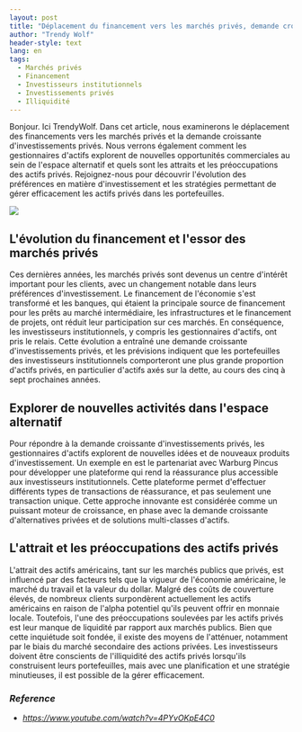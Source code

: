 ```yaml
---
layout: post
title: "Déplacement du financement vers les marchés privés, demande croissante d'investissements privés et stratégies efficaces de gestion des actifs privés"
author: "Trendy Wolf"
header-style: text
lang: en
tags:
  - Marchés privés
  - Financement
  - Investisseurs institutionnels
  - Investissements privés
  - Illiquidité
---
```


Bonjour. Ici TrendyWolf. Dans cet article, nous examinerons le déplacement des financements vers les marchés privés et la demande croissante d'investissements privés. Nous verrons également comment les gestionnaires d'actifs explorent de nouvelles opportunités commerciales au sein de l'espace alternatif et quels sont les attraits et les préoccupations des actifs privés. Rejoignez-nous pour découvrir l'évolution des préférences en matière d'investissement et les stratégies permettant de gérer efficacement les actifs privés dans les portefeuilles.

<img
    src="https://i.ytimg.com/vi/4PYvOKpE4C0/hqdefault.jpg"
/>


## L'évolution du financement et l'essor des marchés privés
Ces dernières années, les marchés privés sont devenus un centre d'intérêt important pour les clients, avec un changement notable dans leurs préférences d'investissement. Le financement de l'économie s'est transformé et les banques, qui étaient la principale source de financement pour les prêts au marché intermédiaire, les infrastructures et le financement de projets, ont réduit leur participation sur ces marchés. En conséquence, les investisseurs institutionnels, y compris les gestionnaires d'actifs, ont pris le relais. Cette évolution a entraîné une demande croissante d'investissements privés, et les prévisions indiquent que les portefeuilles des investisseurs institutionnels comporteront une plus grande proportion d'actifs privés, en particulier d'actifs axés sur la dette, au cours des cinq à sept prochaines années.

## Explorer de nouvelles activités dans l'espace alternatif
Pour répondre à la demande croissante d'investissements privés, les gestionnaires d'actifs explorent de nouvelles idées et de nouveaux produits d'investissement. Un exemple en est le partenariat avec Warburg Pincus pour développer une plateforme qui rend la réassurance plus accessible aux investisseurs institutionnels. Cette plateforme permet d'effectuer différents types de transactions de réassurance, et pas seulement une transaction unique. Cette approche innovante est considérée comme un puissant moteur de croissance, en phase avec la demande croissante d'alternatives privées et de solutions multi-classes d'actifs.

## L'attrait et les préoccupations des actifs privés
L'attrait des actifs américains, tant sur les marchés publics que privés, est influencé par des facteurs tels que la vigueur de l'économie américaine, le marché du travail et la valeur du dollar. Malgré des coûts de couverture élevés, de nombreux clients surpondèrent actuellement les actifs américains en raison de l'alpha potentiel qu'ils peuvent offrir en monnaie locale. Toutefois, l'une des préoccupations soulevées par les actifs privés est leur manque de liquidité par rapport aux marchés publics. Bien que cette inquiétude soit fondée, il existe des moyens de l'atténuer, notamment par le biais du marché secondaire des actions privées. Les investisseurs doivent être conscients de l'illiquidité des actifs privés lorsqu'ils construisent leurs portefeuilles, mais avec une planification et une stratégie minutieuses, il est possible de la gérer efficacement.


### _Reference_
- _https://www.youtube.com/watch?v=4PYvOKpE4C0_

